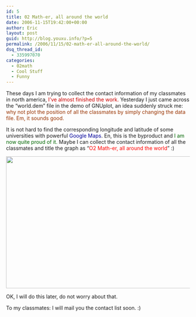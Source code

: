 ```yaml
---
id: 5
title: 02 Math-er, all around the world
date: 2006-11-15T19:42:00+00:00
author: Eric
layout: post
guid: http://blog.youxu.info/?p=5
permalink: /2006/11/15/02-math-er-all-around-the-world/
dsq_thread_id:
  - 335997070
categories:
  - 02math
  - Cool Stuff
  - Funny
---
```

These days I am trying to collect the contact information of my classmates in north america, <span style="color: #cc0000">I&#8217;ve almost finished the work.</span> Yesterday I just came across the &#8220;world.dem&#8221; file in the demo of GNUplot, an idea suddenly struck me: <span style="color: #993300">why not plot the position of all the classmates by simply changing the data file. Em, it sounds good.</span>

It is not hard to find the corresponding longitude and latitude of some universities with powerful <span style="color: #000099">Google Maps</span>. En, this is the byproduct and <span style="font-style: italic"></span><span style="color: #006600">I am now quite proud of it.</span> Maybe I can collect the contact information of all the classmates and title the graph as &#8220;<span style="color: #ff0000">O2 Math-er, all around the world</span>&#8221; :)
  
[<img src="http://photos1.blogger.com/blogger2/6246/2316/320/Picture%206.png" style="cursor: pointer; width: 509px; height: 361px" border="0" />](http://photos1.blogger.com/blogger2/6246/2316/1600/Picture%206.png)

OK, I will do this later, do not worry about that.

To my classmates: I will mail you the contact list soon. :)